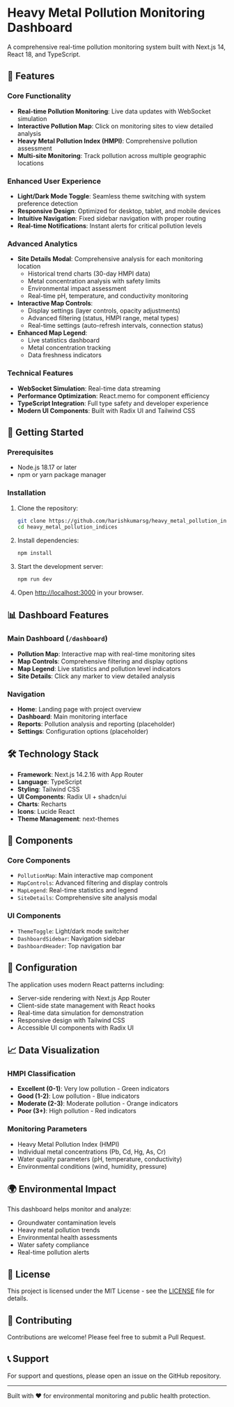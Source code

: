 # Heavy Metal Pollution Monitoring Dashboard

A comprehensive real-time pollution monitoring system built with Next.js 14, React 18, and TypeScript.

## 🌟 Features

### Core Functionality
- **Real-time Pollution Monitoring**: Live data updates with WebSocket simulation
- **Interactive Pollution Map**: Click on monitoring sites to view detailed analysis
- **Heavy Metal Pollution Index (HMPI)**: Comprehensive pollution assessment
- **Multi-site Monitoring**: Track pollution across multiple geographic locations

### Enhanced User Experience
- **Light/Dark Mode Toggle**: Seamless theme switching with system preference detection
- **Responsive Design**: Optimized for desktop, tablet, and mobile devices
- **Intuitive Navigation**: Fixed sidebar navigation with proper routing
- **Real-time Notifications**: Instant alerts for critical pollution levels

### Advanced Analytics
- **Site Details Modal**: Comprehensive analysis for each monitoring location
  - Historical trend charts (30-day HMPI data)
  - Metal concentration analysis with safety limits
  - Environmental impact assessment
  - Real-time pH, temperature, and conductivity monitoring
- **Interactive Map Controls**: 
  - Display settings (layer controls, opacity adjustments)
  - Advanced filtering (status, HMPI range, metal types)
  - Real-time settings (auto-refresh intervals, connection status)
- **Enhanced Map Legend**: 
  - Live statistics dashboard
  - Metal concentration tracking
  - Data freshness indicators

### Technical Features
- **WebSocket Simulation**: Real-time data streaming
- **Performance Optimization**: React.memo for component efficiency
- **TypeScript Integration**: Full type safety and developer experience
- **Modern UI Components**: Built with Radix UI and Tailwind CSS

## 🚀 Getting Started

### Prerequisites
- Node.js 18.17 or later
- npm or yarn package manager

### Installation

1. Clone the repository:
   ```bash
   git clone https://github.com/harishkumarsg/heavy_metal_pollution_indices.git
   cd heavy_metal_pollution_indices
   ```

2. Install dependencies:
   ```bash
   npm install
   ```

3. Start the development server:
   ```bash
   npm run dev
   ```

4. Open [http://localhost:3000](http://localhost:3000) in your browser.

## 📊 Dashboard Features

### Main Dashboard (`/dashboard`)
- **Pollution Map**: Interactive map with real-time monitoring sites
- **Map Controls**: Comprehensive filtering and display options
- **Map Legend**: Live statistics and pollution level indicators
- **Site Details**: Click any marker to view detailed analysis

### Navigation
- **Home**: Landing page with project overview
- **Dashboard**: Main monitoring interface
- **Reports**: Pollution analysis and reporting (placeholder)
- **Settings**: Configuration options (placeholder)

## 🛠 Technology Stack

- **Framework**: Next.js 14.2.16 with App Router
- **Language**: TypeScript
- **Styling**: Tailwind CSS
- **UI Components**: Radix UI + shadcn/ui
- **Charts**: Recharts
- **Icons**: Lucide React
- **Theme Management**: next-themes

## 📱 Components

### Core Components
- `PollutionMap`: Main interactive map component
- `MapControls`: Advanced filtering and display controls
- `MapLegend`: Real-time statistics and legend
- `SiteDetails`: Comprehensive site analysis modal

### UI Components
- `ThemeToggle`: Light/dark mode switcher
- `DashboardSidebar`: Navigation sidebar
- `DashboardHeader`: Top navigation bar

## 🔧 Configuration

The application uses modern React patterns including:
- Server-side rendering with Next.js App Router
- Client-side state management with React hooks
- Real-time data simulation for demonstration
- Responsive design with Tailwind CSS
- Accessible UI components with Radix UI

## 📈 Data Visualization

### HMPI Classification
- **Excellent (0-1)**: Very low pollution - Green indicators
- **Good (1-2)**: Low pollution - Blue indicators  
- **Moderate (2-3)**: Moderate pollution - Orange indicators
- **Poor (3+)**: High pollution - Red indicators

### Monitoring Parameters
- Heavy Metal Pollution Index (HMPI)
- Individual metal concentrations (Pb, Cd, Hg, As, Cr)
- Water quality parameters (pH, temperature, conductivity)
- Environmental conditions (wind, humidity, pressure)

## 🌍 Environmental Impact

This dashboard helps monitor and analyze:
- Groundwater contamination levels
- Heavy metal pollution trends
- Environmental health assessments
- Water safety compliance
- Real-time pollution alerts

## 📄 License

This project is licensed under the MIT License - see the [LICENSE](LICENSE) file for details.

## 🤝 Contributing

Contributions are welcome! Please feel free to submit a Pull Request.

## 📞 Support

For support and questions, please open an issue on the GitHub repository.

---

Built with ❤️ for environmental monitoring and public health protection.